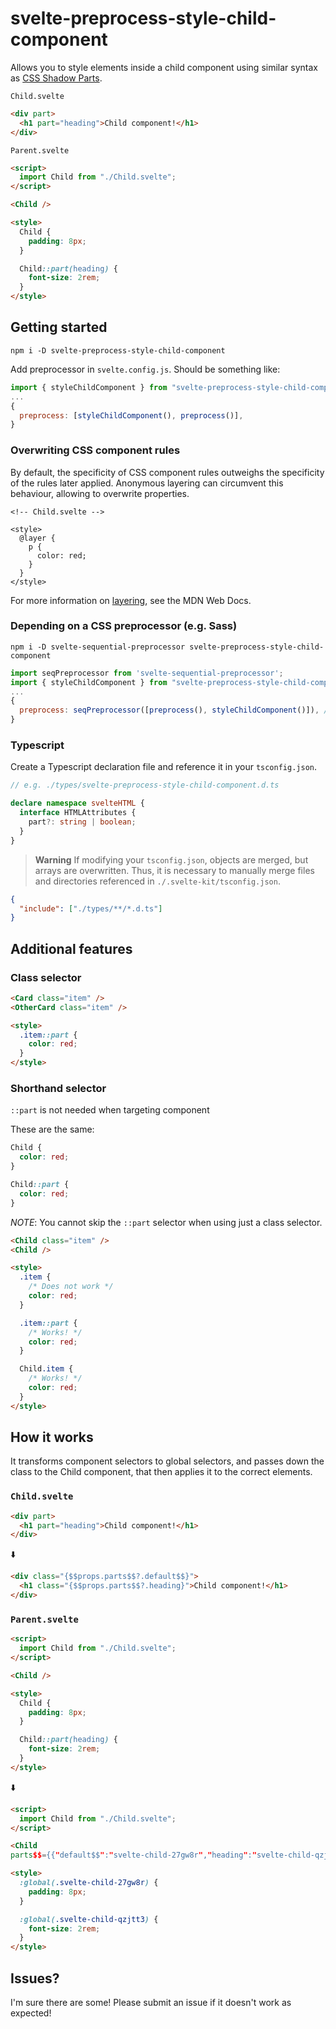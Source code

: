 # svelte-preprocess-style-child-component

Allows you to style elements inside a child component using similar syntax as [CSS Shadow Parts](https://developer.mozilla.org/en-US/docs/Web/CSS/::part).

`Child.svelte`

```html
<div part>
  <h1 part="heading">Child component!</h1>
</div>
```

`Parent.svelte`

```html
<script>
  import Child from "./Child.svelte";
</script>

<Child />

<style>
  Child {
    padding: 8px;
  }

  Child::part(heading) {
    font-size: 2rem;
  }
</style>
```

## Getting started

```shell
npm i -D svelte-preprocess-style-child-component
```

Add preprocessor in `svelte.config.js`. Should be something like:

```js
import { styleChildComponent } from "svelte-preprocess-style-child-component";
...
{
  preprocess: [styleChildComponent(), preprocess()],
}
```

### Overwriting CSS component rules

By default, the specificity of CSS component rules outweighs the specificity of the rules later applied. Anonymous layering can circumvent this behaviour, allowing to overwrite properties.

```svelte
<!-- Child.svelte -->

<style>
  @layer {
    p {
      color: red;
    }
  }
</style>
```

For more information on [layering](https://developer.mozilla.org/en-US/docs/Web/CSS/@layer), see the MDN Web Docs.

### Depending on a CSS preprocessor (e.g. Sass)

```shell
npm i -D svelte-sequential-preprocessor svelte-preprocess-style-child-component
```

```js
import seqPreprocessor from 'svelte-sequential-preprocessor';
import { styleChildComponent } from "svelte-preprocess-style-child-component";
...
{
  preprocess: seqPreprocessor([preprocess(), styleChildComponent()]), // Ensure styleChildComponent is called after the CSS preprocessor
}
```

### Typescript

Create a Typescript declaration file and reference it in your `tsconfig.json`.

```ts
// e.g. ./types/svelte-preprocess-style-child-component.d.ts

declare namespace svelteHTML {
  interface HTMLAttributes {
    part?: string | boolean;
  }
}
```

> **Warning**
> If modifying your `tsconfig.json`, objects are merged, but arrays are overwritten. Thus, it is necessary to manually merge files and directories referenced in `./.svelte-kit/tsconfig.json`.

```json
{
  "include": ["./types/**/*.d.ts"]
}
```

## Additional features

### Class selector

```html
<Card class="item" />
<OtherCard class="item" />

<style>
  .item::part {
    color: red;
  }
</style>
```

### Shorthand selector

`::part` is not needed when targeting component

These are the same:

```css
Child {
  color: red;
}

Child::part {
  color: red;
}
```

_NOTE_: You cannot skip the `::part` selector when using just a class selector.

```html
<Child class="item" />
<Child />

<style>
  .item {
    /* Does not work */
    color: red;
  }

  .item::part {
    /* Works! */
    color: red;
  }

  Child.item {
    /* Works! */
    color: red;
  }
</style>
```

## How it works

It transforms component selectors to global selectors, and passes down the class to the Child component, that then applies it to the correct elements.

### `Child.svelte`

```html
<div part>
  <h1 part="heading">Child component!</h1>
</div>
```

⬇️

```html
<div class="{$$props.parts$$?.default$$}">
  <h1 class="{$$props.parts$$?.heading}">Child component!</h1>
</div>
```

### `Parent.svelte`

```html
<script>
  import Child from "./Child.svelte";
</script>

<Child />

<style>
  Child {
    padding: 8px;
  }

  Child::part(heading) {
    font-size: 2rem;
  }
</style>
```

⬇️

```html
<script>
  import Child from "./Child.svelte";
</script>

<Child
parts$$={{"default$$":"svelte-child-27gw8r","heading":"svelte-child-qzjtt3"}} />

<style>
  :global(.svelte-child-27gw8r) {
    padding: 8px;
  }

  :global(.svelte-child-qzjtt3) {
    font-size: 2rem;
  }
</style>
```

## Issues?

I'm sure there are some! Please submit an issue if it doesn't work as expected!
